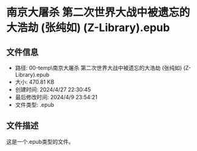 ﻿# 南京大屠杀 第二次世界大战中被遗忘的大浩劫 (张纯如) (Z-Library).epub

## 文件信息
- 路径: 00-temp\南京大屠杀 第二次世界大战中被遗忘的大浩劫 (张纯如) (Z-Library).epub
- 大小: 470.81 KB
- 创建时间: 2024/4/27 22:30:45
- 最后修改时间: 2024/4/9 23:54:21
- 文件类型: .epub

## 文件描述
这是一个.epub类型的文件。

